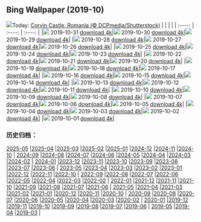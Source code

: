 ## Bing Wallpaper (2019-10)
![](http://cn.bing.com/th?id=OHR.VampireCastle_EN-US6679168218_UHD.jpg&w=1000)Today: [Corvin Castle, Romania (© DCPmedia/Shutterstock)](http://cn.bing.com/th?id=OHR.VampireCastle_EN-US6679168218_UHD.jpg)
|      |      |      |
| :----: | :----: | :----: |
|![](http://cn.bing.com/th?id=OHR.VampireCastle_EN-US6679168218_UHD.jpg&pid=hp&w=384&h=216&rs=1&c=4) 2019-10-31 [download 4k](http://cn.bing.com/th?id=OHR.VampireCastle_EN-US6679168218_UHD.jpg)|![](http://cn.bing.com/th?id=OHR.CharlesNight_EN-US6584049116_UHD.jpg&pid=hp&w=384&h=216&rs=1&c=4) 2019-10-30 [download 4k](http://cn.bing.com/th?id=OHR.CharlesNight_EN-US6584049116_UHD.jpg)|![](http://cn.bing.com/th?id=OHR.EidolonHelvum_EN-US6513918726_UHD.jpg&pid=hp&w=384&h=216&rs=1&c=4) 2019-10-29 [download 4k](http://cn.bing.com/th?id=OHR.EidolonHelvum_EN-US6513918726_UHD.jpg)|
|![](http://cn.bing.com/th?id=OHR.FortRockHomestead_EN-US6451383681_UHD.jpg&pid=hp&w=384&h=216&rs=1&c=4) 2019-10-28 [download 4k](http://cn.bing.com/th?id=OHR.FortRockHomestead_EN-US6451383681_UHD.jpg)|![](http://cn.bing.com/th?id=OHR.SaryuRiverDiyas_EN-US6395385901_UHD.jpg&pid=hp&w=384&h=216&rs=1&c=4) 2019-10-27 [download 4k](http://cn.bing.com/th?id=OHR.SaryuRiverDiyas_EN-US6395385901_UHD.jpg)|![](http://cn.bing.com/th?id=OHR.UnendingAttraction_EN-US6298041317_UHD.jpg&pid=hp&w=384&h=216&rs=1&c=4) 2019-10-26 [download 4k](http://cn.bing.com/th?id=OHR.UnendingAttraction_EN-US6298041317_UHD.jpg)|
|![](http://cn.bing.com/th?id=OHR.WorldLemurDay_EN-US6189039852_UHD.jpg&pid=hp&w=384&h=216&rs=1&c=4) 2019-10-25 [download 4k](http://cn.bing.com/th?id=OHR.WorldLemurDay_EN-US6189039852_UHD.jpg)|![](http://cn.bing.com/th?id=OHR.CountyBridge_EN-US2194353575_UHD.jpg&pid=hp&w=384&h=216&rs=1&c=4) 2019-10-24 [download 4k](http://cn.bing.com/th?id=OHR.CountyBridge_EN-US2194353575_UHD.jpg)|![](http://cn.bing.com/th?id=OHR.ChurchillPolarBear_EN-US1965888858_UHD.jpg&pid=hp&w=384&h=216&rs=1&c=4) 2019-10-23 [download 4k](http://cn.bing.com/th?id=OHR.ChurchillPolarBear_EN-US1965888858_UHD.jpg)|
|![](http://cn.bing.com/th?id=OHR.CrabAppleBlackbird_EN-US1844937939_UHD.jpg&pid=hp&w=384&h=216&rs=1&c=4) 2019-10-22 [download 4k](http://cn.bing.com/th?id=OHR.CrabAppleBlackbird_EN-US1844937939_UHD.jpg)|![](http://cn.bing.com/th?id=OHR.Guggenheim60_EN-US1706567877_UHD.jpg&pid=hp&w=384&h=216&rs=1&c=4) 2019-10-21 [download 4k](http://cn.bing.com/th?id=OHR.Guggenheim60_EN-US1706567877_UHD.jpg)|![](http://cn.bing.com/th?id=OHR.PaleSloth_EN-US1597851170_UHD.jpg&pid=hp&w=384&h=216&rs=1&c=4) 2019-10-20 [download 4k](http://cn.bing.com/th?id=OHR.PaleSloth_EN-US1597851170_UHD.jpg)|
|![](http://cn.bing.com/th?id=OHR.HalfMoonBayPumpkin_EN-US1382713390_UHD.jpg&pid=hp&w=384&h=216&rs=1&c=4) 2019-10-19 [download 4k](http://cn.bing.com/th?id=OHR.HalfMoonBayPumpkin_EN-US1382713390_UHD.jpg)|![](http://cn.bing.com/th?id=OHR.UncompahgreForest_EN-US7279672009_UHD.jpg&pid=hp&w=384&h=216&rs=1&c=4) 2019-10-18 [download 4k](http://cn.bing.com/th?id=OHR.UncompahgreForest_EN-US7279672009_UHD.jpg)|![](http://cn.bing.com/th?id=OHR.LeavesGoldfish_EN-US1011361624_UHD.jpg&pid=hp&w=384&h=216&rs=1&c=4) 2019-10-17 [download 4k](http://cn.bing.com/th?id=OHR.LeavesGoldfish_EN-US1011361624_UHD.jpg)|
|![](http://cn.bing.com/th?id=OHR.CompressionFossil_EN-US5587427153_UHD.jpg&pid=hp&w=384&h=216&rs=1&c=4) 2019-10-16 [download 4k](http://cn.bing.com/th?id=OHR.CompressionFossil_EN-US5587427153_UHD.jpg)|![](http://cn.bing.com/th?id=OHR.MaldivesDragonfly_EN-US0767811525_UHD.jpg&pid=hp&w=384&h=216&rs=1&c=4) 2019-10-15 [download 4k](http://cn.bing.com/th?id=OHR.MaldivesDragonfly_EN-US0767811525_UHD.jpg)|![](http://cn.bing.com/th?id=OHR.AlbertaThanksgiving_EN-US0590725789_UHD.jpg&pid=hp&w=384&h=216&rs=1&c=4) 2019-10-14 [download 4k](http://cn.bing.com/th?id=OHR.AlbertaThanksgiving_EN-US0590725789_UHD.jpg)|
|![](http://cn.bing.com/th?id=OHR.AcadiaBlueberries_EN-US5640327241_UHD.jpg&pid=hp&w=384&h=216&rs=1&c=4) 2019-10-13 [download 4k](http://cn.bing.com/th?id=OHR.AcadiaBlueberries_EN-US5640327241_UHD.jpg)|![](http://cn.bing.com/th?id=OHR.BarcolanaTrieste_EN-US0019708753_UHD.jpg&pid=hp&w=384&h=216&rs=1&c=4) 2019-10-12 [download 4k](http://cn.bing.com/th?id=OHR.BarcolanaTrieste_EN-US0019708753_UHD.jpg)|![](http://cn.bing.com/th?id=OHR.RedRocksArches_EN-US9933358778_UHD.jpg&pid=hp&w=384&h=216&rs=1&c=4) 2019-10-11 [download 4k](http://cn.bing.com/th?id=OHR.RedRocksArches_EN-US9933358778_UHD.jpg)|
|![](http://cn.bing.com/th?id=OHR.BubbleNebula_EN-US5338454782_UHD.jpg&pid=hp&w=384&h=216&rs=1&c=4) 2019-10-10 [download 4k](http://cn.bing.com/th?id=OHR.BubbleNebula_EN-US5338454782_UHD.jpg)|![](http://cn.bing.com/th?id=OHR.GrandCanyonEast_EN-US5261369140_UHD.jpg&pid=hp&w=384&h=216&rs=1&c=4) 2019-10-09 [download 4k](http://cn.bing.com/th?id=OHR.GrandCanyonEast_EN-US5261369140_UHD.jpg)|![](http://cn.bing.com/th?id=OHR.WorldOctopus_EN-US5192068372_UHD.jpg&pid=hp&w=384&h=216&rs=1&c=4) 2019-10-08 [download 4k](http://cn.bing.com/th?id=OHR.WorldOctopus_EN-US5192068372_UHD.jpg)|
|![](http://cn.bing.com/th?id=OHR.LouRuvo_EN-US5107027570_UHD.jpg&pid=hp&w=384&h=216&rs=1&c=4) 2019-10-07 [download 4k](http://cn.bing.com/th?id=OHR.LouRuvo_EN-US5107027570_UHD.jpg)|![](http://cn.bing.com/th?id=OHR.MarlboroughSounds_EN-US4987811847_UHD.jpg&pid=hp&w=384&h=216&rs=1&c=4) 2019-10-06 [download 4k](http://cn.bing.com/th?id=OHR.MarlboroughSounds_EN-US4987811847_UHD.jpg)|![](http://cn.bing.com/th?id=OHR.TexasStarFerrisWheel_EN-US4922387295_UHD.jpg&pid=hp&w=384&h=216&rs=1&c=4) 2019-10-05 [download 4k](http://cn.bing.com/th?id=OHR.TexasStarFerrisWheel_EN-US4922387295_UHD.jpg)|
|![](http://cn.bing.com/th?id=OHR.JupiterJunoCam_EN-US4438598282_UHD.jpg&pid=hp&w=384&h=216&rs=1&c=4) 2019-10-04 [download 4k](http://cn.bing.com/th?id=OHR.JupiterJunoCam_EN-US4438598282_UHD.jpg)|![](http://cn.bing.com/th?id=OHR.AdelieBreeding_EN-US4350897027_UHD.jpg&pid=hp&w=384&h=216&rs=1&c=4) 2019-10-03 [download 4k](http://cn.bing.com/th?id=OHR.AdelieBreeding_EN-US4350897027_UHD.jpg)|![](http://cn.bing.com/th?id=OHR.MercedWild_EN-US4240414400_UHD.jpg&pid=hp&w=384&h=216&rs=1&c=4) 2019-10-02 [download 4k](http://cn.bing.com/th?id=OHR.MercedWild_EN-US4240414400_UHD.jpg)|
|![](http://cn.bing.com/th?id=OHR.CoffeeCherries_EN-US4058005198_UHD.jpg&pid=hp&w=384&h=216&rs=1&c=4) 2019-10-01 [download 4k](http://cn.bing.com/th?id=OHR.CoffeeCherries_EN-US4058005198_UHD.jpg)|
### 历史归档：
[2025-05](/picture/2025-05/) |[2025-04](/picture/2025-04/) |[2025-03](/picture/2025-03/) |[2025-02](/picture/2025-02/) |[2025-01](/picture/2025-01/) |[2024-12](/picture/2024-12/) |[2024-11](/picture/2024-11/) |[2024-10](/picture/2024-10/) |
[2024-09](/picture/2024-09/) |[2024-08](/picture/2024-08/) |[2024-07](/picture/2024-07/) |[2024-06](/picture/2024-06/) |[2024-05](/picture/2024-05/) |[2024-04](/picture/2024-04/) |[2024-03](/picture/2024-03/) |[2024-02](/picture/2024-02/) |
[2024-01](/picture/2024-01/) |[2023-12](/picture/2023-12/) |[2023-11](/picture/2023-11/) |[2023-10](/picture/2023-10/) |[2023-09](/picture/2023-09/) |[2023-08](/picture/2023-08/) |[2023-07](/picture/2023-07/) |[2023-06](/picture/2023-06/) |
[2023-05](/picture/2023-05/) |[2023-04](/picture/2023-04/) |[2023-03](/picture/2023-03/) |[2023-02](/picture/2023-02/) |[2023-01](/picture/2023-01/) |[2022-12](/picture/2022-12/) |[2022-11](/picture/2022-11/) |[2022-10](/picture/2022-10/) |
[2022-09](/picture/2022-09/) |[2022-08](/picture/2022-08/) |[2022-07](/picture/2022-07/) |[2022-06](/picture/2022-06/) |[2022-05](/picture/2022-05/) |[2022-04](/picture/2022-04/) |[2022-03](/picture/2022-03/) |[2022-02](/picture/2022-02/) |
[2022-01](/picture/2022-01/) |[2021-12](/picture/2021-12/) |[2021-11](/picture/2021-11/) |[2021-10](/picture/2021-10/) |[2021-09](/picture/2021-09/) |[2021-08](/picture/2021-08/) |[2021-07](/picture/2021-07/) |[2021-06](/picture/2021-06/) |
[2021-05](/picture/2021-05/) |[2021-04](/picture/2021-04/) |[2021-03](/picture/2021-03/) |[2021-02](/picture/2021-02/) |[2021-01](/picture/2021-01/) |[2020-12](/picture/2020-12/) |[2020-11](/picture/2020-11/) |[2020-10](/picture/2020-10/) |
[2020-09](/picture/2020-09/) |[2020-08](/picture/2020-08/) |[2020-07](/picture/2020-07/) |[2020-06](/picture/2020-06/) |[2020-05](/picture/2020-05/) |[2020-04](/picture/2020-04/) |[2020-03](/picture/2020-03/) |[2020-02](/picture/2020-02/) |
[2020-01](/picture/2020-01/) |[2019-12](/picture/2019-12/) |[2019-11](/picture/2019-11/) |[2019-10](/picture/2019-10/) |[2019-09](/picture/2019-09/) |[2019-08](/picture/2019-08/) |[2019-07](/picture/2019-07/) |[2019-06](/picture/2019-06/) |
[2019-05](/picture/2019-05/) |[2019-04](/picture/2019-04/) |[2019-03](/picture/2019-03/) |
